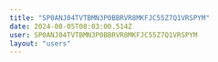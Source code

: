 ```yaml
---
title: "SP0ANJ04TVTBMN3P0BBRVR8MKFJC55Z7Q1VRSPYM"
date: 2024-08-05T08:03:00.514Z
user: SP0ANJ04TVTBMN3P0BBRVR8MKFJC55Z7Q1VRSPYM
layout: "users"
---
```

    